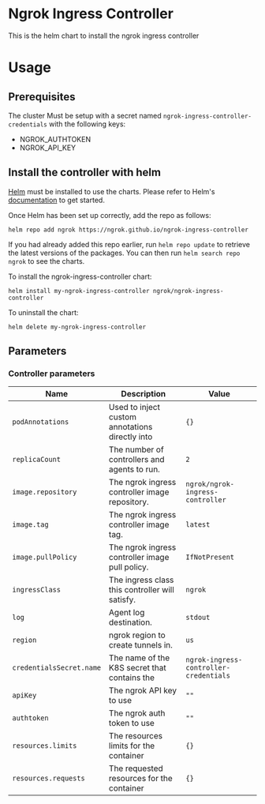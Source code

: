 # Ngrok Ingress Controller

This is the helm chart to install the ngrok ingress controller

# Usage

## Prerequisites

The cluster Must be setup with a secret named `ngrok-ingress-controller-credentials` with the following keys:
* NGROK_AUTHTOKEN
* NGROK_API_KEY

## Install the controller with helm

[Helm](https://helm.sh) must be installed to use the charts.  Please refer to
Helm's [documentation](https://helm.sh/docs) to get started.

Once Helm has been set up correctly, add the repo as follows:

`helm repo add ngrok https://ngrok.github.io/ngrok-ingress-controller`

If you had already added this repo earlier, run `helm repo update` to retrieve
the latest versions of the packages.  You can then run `helm search repo ngrok` to see the charts.

To install the ngrok-ingress-controller chart:

`helm install my-ngrok-ingress-controller ngrok/ngrok-ingress-controller`

To uninstall the chart:

`helm delete my-ngrok-ingress-controller`

<!-- Parameters are auto generated via @bitnami/readme-generator-for-helm -->
## Parameters

### Controller parameters

| Name                     | Description                                     | Value                                  |
| ------------------------ | ----------------------------------------------- | -------------------------------------- |
| `podAnnotations`         | Used to inject custom annotations directly into | `{}`                                   |
| `replicaCount`           | The number of controllers and agents to run.    | `2`                                    |
| `image.repository`       | The ngrok ingress controller image repository.  | `ngrok/ngrok-ingress-controller`       |
| `image.tag`              | The ngrok ingress controller image tag.         | `latest`                               |
| `image.pullPolicy`       | The ngrok ingress controller image pull policy. | `IfNotPresent`                         |
| `ingressClass`           | The ingress class this controller will satisfy. | `ngrok`                                |
| `log`                    | Agent log destination.                          | `stdout`                               |
| `region`                 | ngrok region to create tunnels in.              | `us`                                   |
| `credentialsSecret.name` | The name of the K8S secret that contains the    | `ngrok-ingress-controller-credentials` |
| `apiKey`                 | The ngrok API key to use                        | `""`                                   |
| `authtoken`              | The ngrok auth token to use                     | `""`                                   |
| `resources.limits`       | The resources limits for the container          | `{}`                                   |
| `resources.requests`     | The requested resources for the container       | `{}`                                   |

